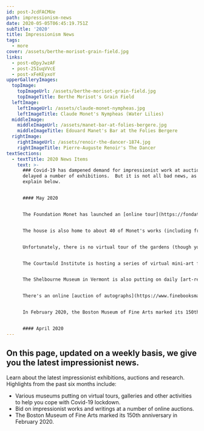 ```yaml
---
id: post-JcdFACMUe
path: impressionism-news
date: 2020-05-05T06:45:19.751Z
subTitle: '2020'
title: Impressionism News
tags:
  - more
cover: /assets/berthe-morisot-grain-field.jpg
links:
  - post-eDpyJwzAF
  - post-25IuqVVcE
  - post-xFeKEyxoY
upperGalleryImages:
  topImage:
    topImageUrl: /assets/berthe-morisot-grain-field.jpg
    topImageTitle: Berthe Morisot's Grain Field
  leftImage:
    leftImageUrl: /assets/claude-monet-nympheas.jpg
    leftImageTitle: Claude Monet's Nympheas (Water Lilies)
  middleImage:
    middleImageUrl: /assets/manet-bar-at-folies-bergere.jpg
    middleImageTitle: Edouard Manet's Bar at the Folies Bergere
  rightImage:
    rightImageUrl: /assets/renoir-the-dancer-1874.jpg
    rightImageTitle: Pierre-Auguste Renoir's The Dancer
textSections:
  - textTitle: 2020 News Items
    text: >-
      ### Covid-19 has dampened demand for impressionist work at auctions and
      delayed a number of exhibitions.  But it is not all bad news, as we
      explain below.


      #### May 2020


      The Foundation Monet has launched an [online tour](https://fondation-monet.com/visite-virtuelle/) of Monet's House in Giverny.  Explore Monet's bedroom, his yellow kitchen adorned with Japanese art, and his blue-tiled kitchen.  


      The house is also home to about 40 of Monet's works (including from the Rouen Cathedral, Haystacks, Westminster Bridge, Houses of Parliament and Venice series) as well as works by other artists (Cezanne in particular).  


      Unfortunately, there is no virtual tour of the gardens (though you can check out some videos on The Foundation Monet's [vimeo channel](https://vimeo.com/fondationmonetgiverny)).  


      The Courtauld Institute is hosting a series of virtual mini-art festivals to help you get through lockdown.  [May 2020](https://www.eventbrite.co.uk/e/open-courtauld-hour-art-in-isolation-tickets-103139410754) sees evenings devoted to Women Artists, the Future of Art History and Art and Wellbeing.


      The Shelbourne Museum in Vermont is also putting on daily [art-related activities](https://shelburnemuseum.org/museum-from-home/ten-two-four-break-challenge/).


      There's an online [auction of autographs](https://www.finebooksmagazine.com/news/mao-marx-autographs-and-artifacts-offered-online-auction) and writings (you can bid until 13 May 2020), with lots including an 8-page letter written by Claude Monet to his second wife, Alice, in 1901.  It comments on the arrangements for Queen Victoria's funeral and Monet's meeting with writer Henry James.


      In February 2020, the Boston Museum of Fine Arts marked its 150th anniversary.  It selected 15 key works for the occasion, including one of Monet's Haystacks (or Grainstacks).


      #### April 2020
---
```


## On this page, updated on a weekly basis, we give you the latest impressionist news.

Learn about the latest impressionist exhibitions, auctions and research. Highlights from the past six months include:

- Various museums putting on virtual tours, galleries and other activities to help you cope with Covid-19 lockdown.
- Bid on impressionist works and writings at a number of online auctions.
- The Boston Museum of Fine Arts marked its 150th anniversary in February 2020.
